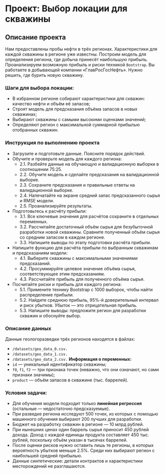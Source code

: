 # Проект: Выбор локации для скважины

## Описание проекта 
Нам предоставлены пробы нефти в трёх регионах. Характеристики для каждой скважины в регионе уже известны. Построим модель для определения региона, где добыча принесёт наибольшую прибыль.\
Проанализируем возможную прибыль и риски техникой `Bootstrap`.
Вы работаете в добывающей компании «ГлавРосГосНефть». Нужно решить, где бурить новую скважину. 

### Шаги для выбора локации:

* В избранном регионе собирают характеристики для скважин: качество нефти и объём её запасов;
* Строят модель для предсказания объёма запасов в новых скважинах;
* Выбирают скважины с самыми высокими оценками значений;
* Определяют регион с максимальной суммарной прибылью отобранных скважин.

### Инструкция по выполнению проекта
* Загрузите и подготовьте данные. Поясните порядок действий.
* Обучите и проверьте модель для каждого региона:
   * 2.1. Разбейте данные на обучающую и валидационную выборки в соотношении 75:25.
   * 2.2. Обучите модель и сделайте предсказания на валидационной выборке.
   * 2.3. Сохраните предсказания и правильные ответы на валидационной выборке.
   * 2.4. Напечатайте на экране средний запас предсказанного сырья и RMSE модели.
   * 2.5. Проанализируйте результаты.
 * Подготовьтесь к расчёту прибыли:
   * 3.1. Все ключевые значения для расчётов сохраните в отдельных переменных.
   * 3.2. Рассчитайте достаточный объём сырья для безубыточной разработки новой скважины. Сравните полученный объём сырья со средним запасом в каждом регионе. 
   * 3.3. Напишите выводы по этапу подготовки расчёта прибыли.
 * Напишите функцию для расчёта прибыли по выбранным скважинам и предсказаниям модели:
   * 4.1. Выберите скважины с максимальными значениями предсказаний. 
   * 4.2. Просуммируйте целевое значение объёма сырья, соответствующее этим предсказаниям.
   * 4.3. Рассчитайте прибыль для полученного объёма сырья.
 * Посчитайте риски и прибыль для каждого региона:
   * 5.1. Примените технику Bootstrap с 1000 выборок, чтобы найти распределение прибыли.
   * 5.2. Найдите среднюю прибыль, 95%-й доверительный интервал и риск убытков. Убыток — это отрицательная прибыль.
   * 5.3. Напишите выводы: предложите регион для разработки скважин и обоснуйте выбор.

### Описание данных
Данные геологоразведки трёх регионов находятся в файлах: 
* `/datasets/geo_data_0.csv.`
* `/datasets/geo_data_1.csv.`
* `/datasets/geo_data_2.csv.`
**Информация о переменных:**
* `id` — уникальный идентификатор скважины;
* `f0`, `f1`, `f2` — три признака точек (неважно, что они означают, но сами признаки значимы);
* `product` — объём запасов в скважине (тыс. баррелей).

### Условия задачи:
* Для обучения модели подходит только **линейная регрессия** (остальные — недостаточно предсказуемые).
* При разведке региона исследуют 500 точек, из которых с помощью машинного обучения выбирают 200 лучших для разработки.
* Бюджет на разработку скважин в регионе — 10 млрд рублей.
* При нынешних ценах один баррель сырья приносит 450 рублей дохода. Доход с каждой единицы продукта составляет 450 тыс. рублей, поскольку объём указан в тысячах баррелей.
* После оценки рисков нужно оставить лишь те регионы, в которых вероятность убытков меньше 2.5%. Среди них выбирают регион с наибольшей средней прибылью.
* Данные синтетические: детали контрактов и характеристики месторождений не разглашаются.

